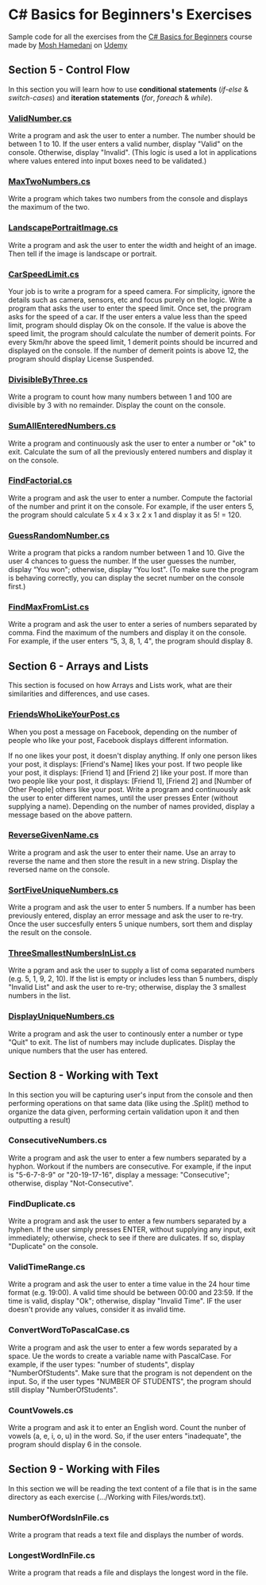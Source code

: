 # C# Basics for Beginners's Exercises
Sample code for all the exercises from the [C# Basics for Beginners](https://www.udemy.com/csharp-tutorial-for-beginners/learn/v4/overview)
course made by [Mosh Hamedani](https://github.com/mosh-hamedani) on [Udemy](https://www.udemy.com/)

## Section 5 - Control Flow

In this section you will learn how to use **conditional statements** (_if-else_ & _switch-cases_) and **iteration statements** 
(_for_, _foreach_ & _while_).

### [ValidNumber.cs](https://goo.gl/g943yz)

Write a program and ask the user to enter a number. The number should be between 1 to 10. If the user enters a valid 
number, display "Valid" on the console. Otherwise, display "Invalid". (This logic is used a lot in applications where 
values entered into input boxes need to be validated.)

### [MaxTwoNumbers.cs](https://goo.gl/qogfd7)

Write a program which takes two numbers from the console and displays the maximum of the two.

### [LandscapePortraitImage.cs](https://goo.gl/3EPrZX)

 Write a program and ask the user to enter the width and height of an image. Then tell if the image is landscape or portrait.

### [CarSpeedLimit.cs](https://goo.gl/TNQfRN)

Your job is to write a program for a speed camera. For simplicity, ignore the details such as camera, sensors, etc and 
focus purely on the logic. Write a program that asks the user to enter the speed limit. Once set, the program asks for 
the speed of a car. If the user enters a value less than the speed limit, program should display Ok on the console. 
If the value is above the speed limit, the program should calculate the number of demerit points. For every 5km/hr 
above the speed limit, 1 demerit points should be incurred and displayed on the console. If the number of demerit points 
is above 12, the program should display License Suspended.

### [DivisibleByThree.cs](https://goo.gl/nWsmfY)

Write a program to count how many numbers between 1 and 100 are divisible by 3 with no remainder. Display the count on 
the console.

### [SumAllEnteredNumbers.cs](https://goo.gl/APLPT9)

Write a program and continuously ask the user to enter a number or "ok" to exit. Calculate the sum of all the previously 
entered numbers and display it on the console.

### [FindFactorial.cs](https://goo.gl/bTwHVN)

Write a program and ask the user to enter a number. Compute the factorial of the number and print it on the console. 
For example, if the user enters 5, the program should calculate 5 x 4 x 3 x 2 x 1 and display it as 5! = 120.

### [GuessRandomNumber.cs](https://goo.gl/PxAZ7r)

Write a program that picks a random number between 1 and 10. Give the user 4 chances to guess the number. If the user 
guesses the number, display “You won"; otherwise, display “You lost". (To make sure the program is behaving correctly, 
you can display the secret number on the console first.)

### [FindMaxFromList.cs](https://goo.gl/cLa9nA)

Write a program and ask the user to enter a series of numbers separated by comma. Find the maximum of the numbers and 
display it on the console. For example, if the user enters “5, 3, 8, 1, 4", the program should display 8.

## Section 6 - Arrays and Lists

This section is focused on how Arrays and Lists work, what are their similarities and differences, and use cases.

### [FriendsWhoLikeYourPost.cs](https://goo.gl/GRXQao)

When you post a message on Facebook, depending on the number of people who like your post, Facebook displays different information.

If no one likes your post, it doesn't display anything.
If only one person likes your post, it displays: [Friend's Name] likes your post.
If two people like your post, it displays: [Friend 1] and [Friend 2] like your post.
If more than two people like your post, it displays: [Friend 1], [Friend 2] and [Number of Other People] others like your post.
Write a program and continuously ask the user to enter different names, until the user presses Enter (without supplying 
a name). Depending on the number of names provided, display a message based on the above pattern.

### [ReverseGivenName.cs](https://goo.gl/gfXqWt)

Write a program and ask the user to enter their name. Use an array to reverse the name and then store the result in a 
new string. Display the reversed name on the console.
   
### [SortFiveUniqueNumbers.cs](https://goo.gl/g6TTDh)

Write a program and ask the user to enter 5 numbers. If a number has been previously entered, display an error message
and ask the user to re-try. Once the user succesfully enters 5 unique numbers, sort them and display the result on the
console.

### [ThreeSmallestNumbersInList.cs](https://goo.gl/wmYUUo)

Write a pgram and ask the user to supply a list of coma separated numbers (e.g. 5, 1, 9, 2, 10). If the list is empty
or includes less than 5 numbers, disply "Invalid List" and ask the user to re-try; otherwise, display the 3 smallest
numbers in the list.

### [DisplayUniqueNumbers.cs](https://goo.gl/oyJJ5a)

Write a program and ask the user to continously enter a number or type "Quit" to exit. The list of numbers may include
duplicates. Display the unique numbers that the user has entered.

## Section 8 - Working with Text

In this section you will be capturing user's input from the console and then performing operations on that same data
(like using the .Split() method to organize the data given, performing certain validation upon it and then outputting a result)

### ConsecutiveNumbers.cs

Write a program and ask the user to enter a few numbers separated by a hyphon. Workout if the numbers are consecutive. 
For example, if the input is "5-6-7-8-9" or "20-19-17-16", display a message: "Consecutive"; otherwise, display "Not-Consecutive".

### FindDuplicate.cs

Write a program and ask the user to enter a few numbers separated by a hyphen. If the user simply presses ENTER, without
supplying any input, exit immediately; otherwise, check to see if there are dulicates. If so, display "Duplicate" on the
console.

### ValidTimeRange.cs

Write a program and ask the user to enter a time value in the 24 hour time format (e.g. 19:00). A valid time should be 
between 00:00 and 23:59. If the time is valid, display "Ok"; otherwise, display "Invalid Time". IF the user doesn't 
provide any values, consider it as invalid time.

### ConvertWordToPascalCase.cs

Write a program and ask the user to enter a few words separated by a space. Ue the words to create a variable name with 
PascalCase. For example, if the user types: "number of students", display "NumberOfStudents". Make sure that the program 
is not dependent on the input. So, if the user types "NUMBER OF STUDENTS", the program should still display "NumberOfStudents".

### CountVowels.cs

Write a program and ask it to enter an English word. Count the nunber of vowels (a, e, i, o, u) in the word. So, if the 
user enters "inadequate", the program should display 6 in the console.

## Section 9 - Working with Files

In this section we will be reading the text content of a file that is in the same directory as each exercise 
(.../Working with Files/words.txt).

### NumberOfWordsInFile.cs

Write a program that reads a text file and displays the number of words.

### LongestWordInFile.cs

Write a program that reads a file and displays the longest word in the file.